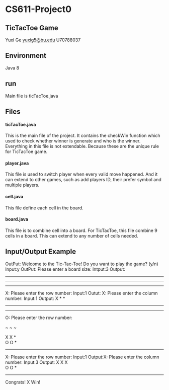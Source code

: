 # CS611-Project0
## TicTacToe Game
Yuxi Ge
yuxig5@bu.edu
U70788037
## Environment
Java 8

## run
Main file is ticTacToe.java

## Files
#### ticTacToe.java 
This is the main file of the project. It contains the checkWin function which used to check whether winner is generate and who is the winner. Everything in this file is not extendable. Because these are the unique rule for TicTacToe game. 
#### player.java
This file is used to switch player when every valid move happened. And it can extend to other games, such as add players ID, their prefer symbol and multiple players.
#### cell.java
This file define each cell in the board. 
#### board.java
This file is to combine cell into a board. For TicTacToe, this file combine 9 cells in a board. This can extend to any number of cells needed.

## Input/Output Example
OutPut:
Welcome to the Tic-Tac-Toe!
Do you want to play the game? (y/n)
Input:y
OutPut:
Please enter a board size: 
Intput:3
Output:
*  *  *  
*  *  *  
*  *  *  
X: Please enter the row number:
Input:1
Outut:
X: Please enter the column number:
Input:1
Output:
X  *  *  
*  *  *  
*  *  *  
O: Please enter the row number:

~
~
~

X  X  *  
O  O  *  
*  *  *  
X: Please enter the row number:
Input:1
Output:X: Please enter the column number:
Input:3
Output:
X  X  X  
O  O  *  
*  *  *  

Congrats!
X Win!
